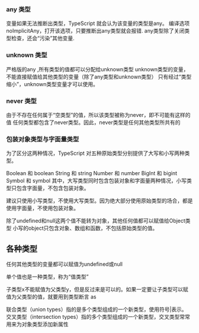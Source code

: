 ### any 类型

变量如果无法推断出类型，TypeScript 就会认为该变量的类型是any。
编译选项noImplicitAny，打开该选项，只要推断出any类型就会报错.
any类型除了关闭类型检查，还会“污染”其他变量.

### unknown 类型

严格版的any ,所有类型的值都可以分配给unknown类型
unknown类型的变量，不能直接赋值给其他类型的变量（除了any类型和unknown类型）
只有经过“类型缩小”，unknown类型变量才可以使用。

### never 类型

由于不存在任何属于“空类型”的值，所以该类型被称为never，即不可能有这样的值
任何类型都包含了never类型。因此，never类型是任何其他类型所共有的

### 包装对象类型与字面量类型
为了区分这两种情况，TypeScript 对五种原始类型分别提供了大写和小写两种类型。

Boolean 和 boolean
String 和 string
Number 和 number
BigInt 和 bigint
Symbol 和 symbol
其中，大写类型同时包含包装对象和字面量两种情况，小写类型只包含字面量，不包含包装对象。

建议只使用小写类型，不使用大写类型。因为绝大部分使用原始类型的场合，都是使用字面量，不使用包装对象。

除了undefined和null这两个值不能转为对象，其他任何值都可以赋值给Object类型
小写的object只包含对象、数组和函数，不包括原始类型的值。

## 各种类型
任何其他类型的变量都可以赋值为undefined或null

单个值也是一种类型，称为“值类型”

子类型x不能赋值为父类型y，但是反过来是可以的。如果一定要让子类型可以赋值为父类型的值，就要用到类型断言 as

联合类型（union types）指的是多个类型组成的一个新类型，使用符号|表示。
交叉类型（intersection types）指的多个类型组成的一个新类型，交叉类型常常用来为对象类型添加新属性

